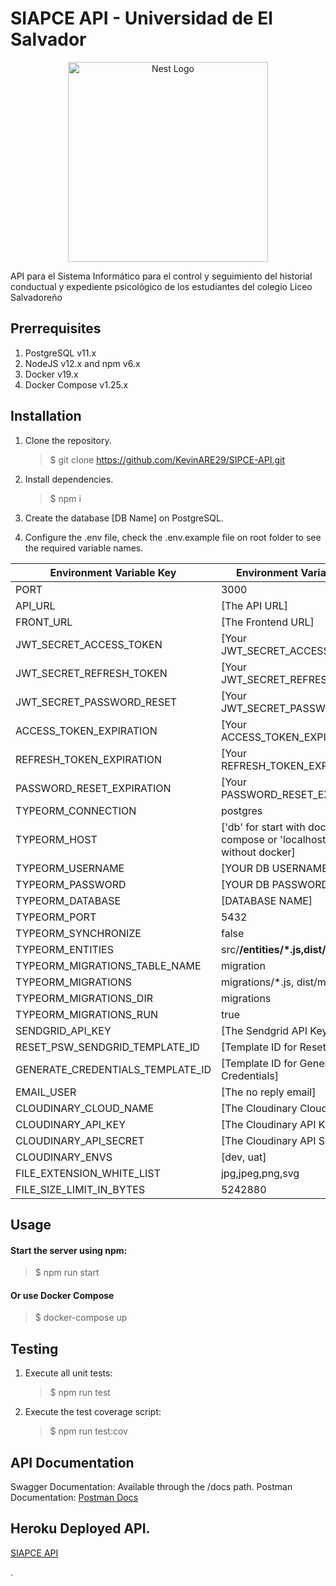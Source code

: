 # SIAPCE API - Universidad de El Salvador

<div align="center">
  <a href="http://nestjs.com/" target="blank"><img src="https://nestjs.com/img/logo_text.svg" width="320" alt="Nest Logo" /></a>
</div>

API para el Sistema Informático para el control y seguimiento del historial conductual y expediente psicológico de los estudiantes del colegio Liceo Salvadoreño

## Prerrequisites

1. PostgreSQL v11.x
2. NodeJS v12.x and npm v6.x
3. Docker v19.x
4. Docker Compose v1.25.x

## Installation

1. Clone the repository.
   > \$ git clone https://github.com/KevinARE29/SIPCE-API.git
2. Install dependencies.
   > \$ npm i
3. Create the database [DB Name] on PostgreSQL.

4. Configure the .env file, check the .env.example file on root folder to see the required variable names.

<center>

| Environment Variable Key         | Environment Variable Value                                                   |
| -------------------------------- | ---------------------------------------------------------------------------- |
| PORT                             | 3000                                                                         |
| API_URL                          | [The API URL]                                                                |
| FRONT_URL                        | [The Frontend URL]                                                           |
| JWT_SECRET_ACCESS_TOKEN          | [Your JWT_SECRET_ACCESS_TOKEN]                                               |
| JWT_SECRET_REFRESH_TOKEN         | [Your JWT_SECRET_REFRESH_TOKEN]                                              |
| JWT_SECRET_PASSWORD_RESET        | [Your JWT_SECRET_PASSWORD_RESET]                                             |
| ACCESS_TOKEN_EXPIRATION          | [Your ACCESS_TOKEN_EXPIRATION]                                               |
| REFRESH_TOKEN_EXPIRATION         | [Your REFRESH_TOKEN_EXPIRATION]                                              |
| PASSWORD_RESET_EXPIRATION        | [Your PASSWORD_RESET_EXPIRATION]                                             |
| TYPEORM_CONNECTION               | postgres                                                                     |
| TYPEORM_HOST                     | ['db' for start with docker-compose or 'localhost' for start without docker] |
| TYPEORM_USERNAME                 | [YOUR DB USERNAME]                                                           |
| TYPEORM_PASSWORD                 | [YOUR DB PASSWORD]                                                           |
| TYPEORM_DATABASE                 | [DATABASE NAME]                                                              |
| TYPEORM_PORT                     | 5432                                                                         |
| TYPEORM_SYNCHRONIZE              | false                                                                        |
| TYPEORM_ENTITIES                 | src/**/entities/\*.js,dist/**/entities/\*.js                                 |
| TYPEORM_MIGRATIONS_TABLE_NAME    | migration                                                                    |
| TYPEORM_MIGRATIONS               | migrations/\*.js, dist/migrations/\_.js                                      |
| TYPEORM_MIGRATIONS_DIR           | migrations                                                                   |
| TYPEORM_MIGRATIONS_RUN           | true                                                                         |
| SENDGRID_API_KEY                 | [The Sendgrid API Key]                                                       |
| RESET_PSW_SENDGRID_TEMPLATE_ID   | [Template ID for Reset Password]                                             |
| GENERATE_CREDENTIALS_TEMPLATE_ID | [Template ID for Generate User Credentials]                                  |
| EMAIL_USER                       | [The no reply email]                                                         |
| CLOUDINARY_CLOUD_NAME            | [The Cloudinary Cloud Name]                                                  |
| CLOUDINARY_API_KEY               | [The Cloudinary API KEY]                                                     |
| CLOUDINARY_API_SECRET            | [The Cloudinary API SECRET]                                                  |
| CLOUDINARY_ENVS                  | [dev, uat]                                                                   |
| FILE_EXTENSION_WHITE_LIST        | jpg,jpeg,png,svg                                                             |
| FILE_SIZE_LIMIT_IN_BYTES         | 5242880                                                                      |

</center>

## Usage

#### Start the server using npm:

> \$ npm run start

#### Or use Docker Compose

> \$ docker-compose up

## Testing

1. Execute all unit tests:

   > \$ npm run test

2. Execute the test coverage script:
   > \$ npm run test:cov

## API Documentation

Swagger Documentation: Available through the /docs path.
Postman Documentation: [Postman Docs](https://documenter.getpostman.com/view/11301441/SzmmUEd3)

## Heroku Deployed API.

[SIAPCE API](https://dev-sipce-api.herokuapp.com/docs/)

.
